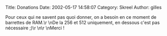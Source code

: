 Title: Donations
Date: 2002-05-17 14:58:07
Category: Skreel
Author: gilles

Pour ceux qui ne savent pas quoi donner, on a besoin en ce moment de barrettes de RAM.\r
\nDe la 256 et 512 uniquement, en dessous c'est pas nécessaire  ;)\r
\n\r
\nMerci !
